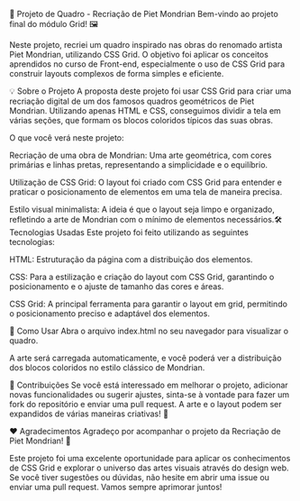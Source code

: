 🎨 Projeto de Quadro - Recriação de Piet Mondrian
Bem-vindo ao projeto final do módulo Grid! 🖼️

Neste projeto, recriei um quadro inspirado nas obras do renomado artista Piet Mondrian, utilizando CSS Grid. O objetivo foi aplicar os conceitos aprendidos no curso de Front-end, especialmente o uso de CSS Grid para construir layouts complexos de forma simples e eficiente.

💡 Sobre o Projeto
A proposta deste projeto foi usar CSS Grid para criar uma recriação digital de um dos famosos quadros geométricos de Piet Mondrian. Utilizando apenas HTML e CSS, conseguimos dividir a tela em várias seções, que formam os blocos coloridos típicos das suas obras.

O que você verá neste projeto:

Recriação de uma obra de Mondrian: Uma arte geométrica, com cores primárias e linhas pretas, representando a simplicidade e o equilíbrio.

Utilização de CSS Grid: O layout foi criado com CSS Grid para entender e praticar o posicionamento de elementos em uma tela de maneira precisa.

Estilo visual minimalista: A ideia é que o layout seja limpo e organizado, refletindo a arte de Mondrian com o mínimo de elementos necessários.🛠️ Tecnologias Usadas
Este projeto foi feito utilizando as seguintes tecnologias:

HTML: Estruturação da página com a distribuição dos elementos.

CSS: Para a estilização e criação do layout com CSS Grid, garantindo o posicionamento e o ajuste de tamanho das cores e áreas.

CSS Grid: A principal ferramenta para garantir o layout em grid, permitindo o posicionamento preciso e adaptável dos elementos.

📝 Como Usar
Abra o arquivo index.html no seu navegador para visualizar o quadro.

A arte será carregada automaticamente, e você poderá ver a distribuição dos blocos coloridos no estilo clássico de Mondrian.

🤝 Contribuições
Se você está interessado em melhorar o projeto, adicionar novas funcionalidades ou sugerir ajustes, sinta-se à vontade para fazer um fork do repositório e enviar uma pull request. A arte e o layout podem ser expandidos de várias maneiras criativas! 🎨

❤️ Agradecimentos
Agradeço por acompanhar o projeto da Recriação de Piet Mondrian! 💛

Este projeto foi uma excelente oportunidade para aplicar os conhecimentos de CSS Grid e explorar o universo das artes visuais através do design web. Se você tiver sugestões ou dúvidas, não hesite em abrir uma issue ou enviar uma pull request. Vamos sempre aprimorar juntos!

